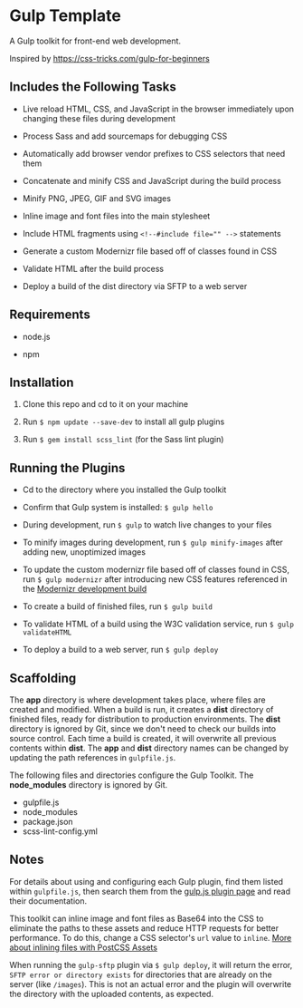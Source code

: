 # Gulp Template

A Gulp toolkit for front-end web development.

Inspired by https://css-tricks.com/gulp-for-beginners

## Includes the Following Tasks

* Live reload HTML, CSS, and JavaScript in the browser immediately upon changing these files during development

* Process Sass and add sourcemaps for debugging CSS

* Automatically add browser vendor prefixes to CSS selectors that need them

* Concatenate and minify CSS and JavaScript during the build process

* Minify PNG, JPEG, GIF and SVG images

* Inline image and font files into the main stylesheet

* Include HTML fragments using `<!--#include file="" -->` statements

* Generate a custom Modernizr file based off of classes found in CSS

* Validate HTML after the build process

* Deploy a build of the dist directory via SFTP to a web server

## Requirements

* node.js

* npm

## Installation

1. Clone this repo and cd to it on your machine

2. Run `$ npm update --save-dev` to install all gulp plugins

3. Run `$ gem install scss_lint` (for the Sass lint plugin)

## Running the Plugins

* Cd to the directory where you installed the Gulp toolkit

* Confirm that Gulp system is installed: `$ gulp hello`

* During development, run `$ gulp` to watch live changes to your files

* To minify images during development, run `$ gulp minify-images` after adding new, unoptimized images

* To update the custom modernizr file based off of classes found in CSS, run `$ gulp modernizr` after introducing new CSS features referenced in the [Modernizr development build](https://modernizr.com)

* To create a build of finished files, run `$ gulp build`

* To validate HTML of a build using the W3C validation service, run `$ gulp validateHTML`

* To deploy a build to a web server, run `$ gulp deploy`

## Scaffolding

The **app** directory is where development takes place, where files are created and modified. When a build is run, it creates a **dist** directory of finished files, ready for distribution to production environments. The **dist** directory is ignored by Git, since we don't need to check our builds into source control. Each time a build is created, it will overwrite all previous contents within **dist**. The **app** and **dist** directory names can be changed by updating the path references in `gulpfile.js`.

The following files and directories configure the Gulp Toolkit. The **node_modules** directory is ignored by Git.

* gulpfile.js
* node_modules
* package.json
* scss-lint-config.yml

## Notes

For details about using and configuring each Gulp plugin, find them listed within `gulpfile.js`, then search them from the [gulp.js plugin page](http://gulpjs.com/plugins/) and read their documentation.

This toolkit can inline image and font files as Base64 into the CSS to eliminate the paths to these assets and reduce HTTP requests for better performance. To do this, change a CSS selector's `url` value to `inline`. [More about inlining files with PostCSS Assets](https://github.com/assetsjs/postcss-assets#inlining-files)

When running the `gulp-sftp` plugin via `$ gulp deploy`, it will return the error, `SFTP error or directory exists` for directories that are already on the server (like `/images`). This is not an actual error and the plugin will overwrite the directory with the uploaded contents, as expected.

